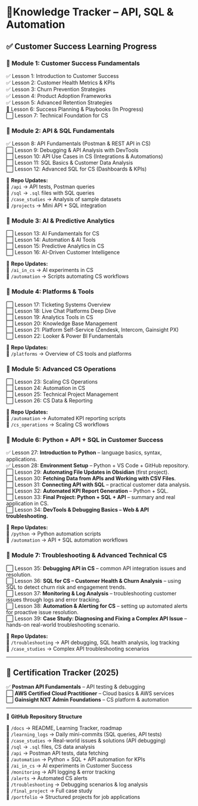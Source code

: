 # 🚀Knowledge Tracker – API, SQL & Automation

## ✅ **Customer Success Learning Progress**

### 🔹 **Module 1: Customer Success Fundamentals**

✅ Lesson 1: Introduction to Customer Success  
✅ Lesson 2: Customer Health Metrics & KPIs  
✅ Lesson 3: Churn Prevention Strategies  
✅ Lesson 4: Product Adoption Frameworks  
✅ Lesson 5: Advanced Retention Strategies  
🔄 Lesson 6: Success Planning & Playbooks (In Progress)  
⬜ Lesson 7: Technical Foundation for CS

### 🔹 **Module 2: API & SQL Fundamentals**

✅ Lesson 8: API Fundamentals (Postman & REST API in CS)  
⬜ Lesson 9: Debugging & API Analysis with DevTools  
⬜ Lesson 10: API Use Cases in CS (Integrations & Automations)  
⬜ Lesson 11: SQL Basics & Customer Data Analysis  
⬜ Lesson 12: Advanced SQL for CS (Dashboards & KPIs)

📂 **Repo Updates:**  
📁 `/api` → API tests, Postman queries  
📁 `/sql` → `.sql` files with SQL queries  
📁 `/case_studies` → Analysis of sample datasets  
📁 `/projects` → Mini API + SQL integration

### 🔹 **Module 3: AI & Predictive Analytics**

⬜ Lesson 13: AI Fundamentals for CS  
⬜ Lesson 14: Automation & AI Tools  
⬜ Lesson 15: Predictive Analytics in CS  
⬜ Lesson 16: AI-Driven Customer Intelligence

📂 **Repo Updates:**  
📁 `/ai_in_cs` → AI experiments in CS  
📁 `/automation` → Scripts automating CS workflows

### 🔹 **Module 4: Platforms & Tools**

⬜ Lesson 17: Ticketing Systems Overview  
⬜ Lesson 18: Live Chat Platforms Deep Dive  
⬜ Lesson 19: Analytics Tools in CS  
⬜ Lesson 20: Knowledge Base Management  
⬜ Lesson 21: Platform Self-Service (Zendesk, Intercom, Gainsight PX)  
⬜ Lesson 22: Looker & Power BI Fundamentals

📂 **Repo Updates:**  
📁 `/platforms` → Overview of CS tools and platforms

### 🔹 **Module 5: Advanced CS Operations**

⬜ Lesson 23: Scaling CS Operations  
⬜ Lesson 24: Automation in CS  
⬜ Lesson 25: Technical Project Management  
⬜ Lesson 26: CS Data & Reporting

📂 **Repo Updates:**  
📁 `/automation` → Automated KPI reporting scripts  
📁 `/cs_operations` → Scaling CS workflows

### 🔹 **Module 6: Python + API + SQL in Customer Success**

✅ Lesson 27: **Introduction to Python** – language basics, syntax, applications.  
✅ Lesson 28: **Environment Setup** – Python + VS Code + GitHub repository.  
⬜ Lesson 29: **Automating File Updates in Obsidian** (first project).  
⬜ Lesson 30: **Fetching Data from APIs and Working with CSV Files**.  
⬜ Lesson 31: **Connecting API with SQL** – practical customer data analysis.  
⬜ Lesson 32: **Automated KPI Report Generation** – Python + SQL.  
⬜ Lesson 33: **Final Project: Python + SQL + API** – summary and real application in CS.  
⬜ Lesson 34: **DevTools & Debugging Basics – Web & API troubleshooting.**

📂 **Repo Updates:**  
📁 `/python` → Python automation scripts  
📁 `/automation` → API + SQL automation workflows

### 🔹 **Module 7: Troubleshooting & Advanced Technical CS**

⬜ Lesson 35: **Debugging API in CS** – common API integration issues and resolution.  
⬜ Lesson 36: **SQL for CS – Customer Health & Churn Analysis** – using SQL to detect churn risk and engagement trends.  
⬜ Lesson 37: **Monitoring & Log Analysis** – troubleshooting customer issues through logs and error tracking.  
⬜ Lesson 38: **Automation & Alerting for CS** – setting up automated alerts for proactive issue resolution.  
⬜ Lesson 39: **Case Study: Diagnosing and Fixing a Complex API Issue** – hands-on real-world troubleshooting scenario.

📂 **Repo Updates:**  
📁 `/troubleshooting` → API debugging, SQL health analysis, log tracking  
📁 `/case_studies` → Complex API troubleshooting scenarios

---

## 📌 **Certification Tracker (2025)**

✅ **Postman API Fundamentals** – API testing & debugging  
⬜ **AWS Certified Cloud Practitioner** – Cloud basics & AWS services  
⬜ **Gainsight NXT Admin Foundations** – CS platform & automation

---

📂 **GitHub Repository Structure**

📁 `/docs` → README, Learning Tracker, roadmap  
📁 `/learning_logs` → Daily mini-commits (SQL queries, API tests)  
📁 `/case_studies` → Real-world issues & solutions (API debugging)  
📁 `/sql` → `.sql` files, CS data analysis  
📁 `/api` → Postman API tests, data fetching  
📁 `/automation` → Python + SQL + API automation for KPIs  
📁 `/ai_in_cs` → AI experiments in Customer Success  
📁 `/monitoring` → API logging & error tracking  
📁 `/alerts` → Automated CS alerts  
📁 `/troubleshooting` → Debugging scenarios & log analysis  
📁 `/final_project` → Full case study  
📁 `/portfolio` → Structured projects for job applications
